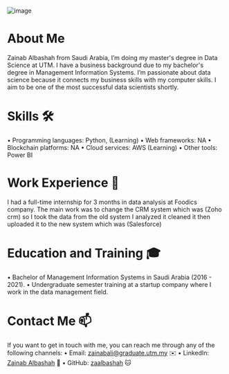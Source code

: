 ![image](https://github.com/drshahizan/research-design/assets/92760224/fa7b0288-58e5-4a3a-b973-74a8f5f21df8)
# About Me 
Zainab Albashah from Saudi Arabia, I’m doing my master's degree in Data Science at UTM. I have a business background due to my bachelor's degree in Management Information Systems. I’m passionate about data science because it connects my business skills with my computer skills. I aim to be one of the most successful data scientists shortly.
# Skills 🛠️
•	Programming languages: Python, (Learning)
•	Web frameworks: NA
•	Blockchain platforms: NA
•	Cloud services: AWS (Learning)
•	Other tools: Power BI
# Work Experience 💼
 I had a full-time internship for 3 months in data analysis at Foodics company. The main work was to change the CRM system which was (Zoho crm) so I took the data from the old system I analyzed it cleaned it then uploaded it to the new system which was (Salesforce)
# Education and Training 🎓
•	Bachelor of Management Information Systems in Saudi Arabia (2016 - 2021).
•	Undergraduate semester training at a startup company where I work in the data management field. 
# Contact Me 📫
If you want to get in touch with me, you can reach me through any of the following channels:
•	Email: zainabali@graduate.utm.my ✉️
•	LinkedIn: [Zainab Albashah](https://www.linkedin.com/in/zainab-albashah-733897200/) 💼
•	GitHub: [zaalbashah](https://github.com/zaalbashah) 🐱

